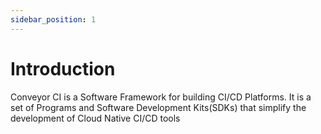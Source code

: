 ```yaml
---
sidebar_position: 1
---
```


# Introduction

Conveyor CI is a Software Framework for building CI/CD Platforms. It is a set of Programs and Software Development Kits(SDKs) that simplify the development of Cloud Native CI/CD tools
